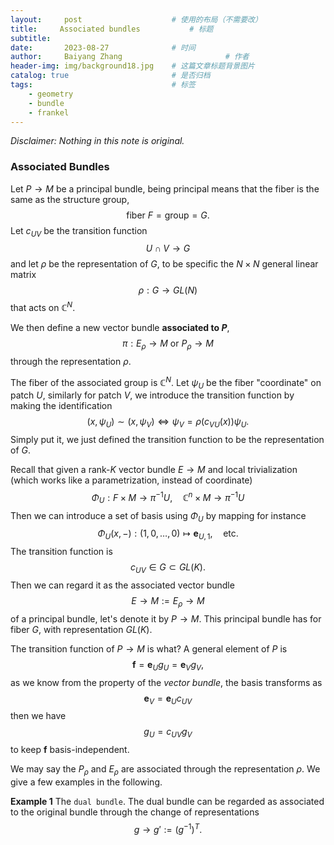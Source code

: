 ```yaml
---
layout:     post   				    # 使用的布局（不需要改）
title:     Associated bundles			# 标题 
subtitle:   
date:       2023-08-27 				# 时间
author:     Baiyang Zhang 						# 作者
header-img: img/background18.jpg 	# 这篇文章标题背景图片
catalog: true 						# 是否归档
tags:								# 标签
    - geometry
    - bundle
    - frankel
---
```


*Disclaimer: Nothing in this note is original.*

### Associated Bundles

Let $P\to M$ be a principal bundle, being principal means that the fiber is the same as the structure group, 
$$
\text{fiber } F = \text{group} = G.
$$
Let $c_ {UV}$ be the transition function 
$$
U \cap V \to G
$$
and let $\rho$ be the representation of $G$,  to be specific the $N\times N$ general linear matrix 
$$
\rho : G\to GL(N)
$$
that acts on $\mathbb{C}^{N}$. 

We then define a new vector bundle **associated to $P$**,
$$
\pi: E_ {\rho}\to M \text{ or }P_ {\rho}\to M
$$
through the representation $\rho$. 

The fiber of the associated group is $\mathbb{C}^{N}$. Let $\psi_ {U}$ be the fiber "coordinate" on patch $U$, similarly for patch $V$, we introduce the transition function by making the identification
$$
(x,\psi_ {U}) \sim (x,\psi_ {V}) \iff \psi_ {V} = \rho(c_ {VU}(x))\psi_ {U}.
$$
Simply put it, we just defined the transition function to be the representation of $G$. 

Recall that given a rank-$K$ vector bundle $E\to M$ and local trivialization (which works like a parametrization, instead of coordinate) 
$$
\Phi_ {U}: F \times  M \to \pi ^{-1} U, \quad \mathbb{C}^{n}\times M \to \pi ^{-1} U
$$
Then we can introduce a set of basis using $\Phi_ {U}$ by mapping for instance
$$
\Phi_ {U}(x,-): (1,0,\dots,0) \mapsto \mathbf{e}_ {U,1},\quad  \text{etc.}
$$
The transition function is 
$$
c_ {UV}\in G \subset GL(K).
$$
Then we can regard it as the associated vector bundle 
$$
E\to M := E_ {\rho}\to M
$$
of a principal bundle, let's denote it by $P\to M$. This principal bundle has for fiber $G$, with representation $GL(K)$.

The transition function of $P\to M$ is what? A general element of $P$ is 
$$
\mathbf{f} = \mathbf{e}_ {U} g_ {U} = \mathbf{e}_ {V} g_ {V},
$$
as we know from the property of the *vector bundle*, the basis transforms as 
$$
\mathbf{e}_ {V}  = \mathbf{e}_ {U} c_ {UV}
$$
then we have 
$$
g_ {U} = c_ {UV} g_ {V}
$$
to keep $\mathbf{f}$ basis-independent.

We may say the $P_ {\rho}$ and $E_ {\rho}$ are associated through the representation $\rho$. We give a few examples in the following.

**Example 1** The `dual bundle`. The dual bundle can be regarded as associated to the original bundle through the change of representations
$$
g \to g' := (g^{-1} )^{T}.
$$



